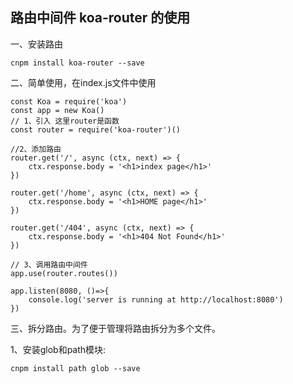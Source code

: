 ## 路由中间件 koa-router 的使用

一、安装路由
```
cnpm install koa-router --save
```

二、简单使用，在index.js文件中使用
```
const Koa = require('koa')
const app = new Koa()
// 1、引入 这里router是函数
const router = require('koa-router')()

//2、添加路由
router.get('/', async (ctx, next) => {
    ctx.response.body = '<h1>index page</h1>'
})

router.get('/home', async (ctx, next) => {
    ctx.response.body = '<h1>HOME page</h1>'
})

router.get('/404', async (ctx, next) => {
    ctx.response.body = '<h1>404 Not Found</h1>'
})

// 3、调用路由中间件
app.use(router.routes())

app.listen(8080, ()=>{
    console.log('server is running at http://localhost:8080')
})
```

三、拆分路由。为了便于管理将路由拆分为多个文件。

1、安装glob和path模块:
```
cnpm install path glob --save
```